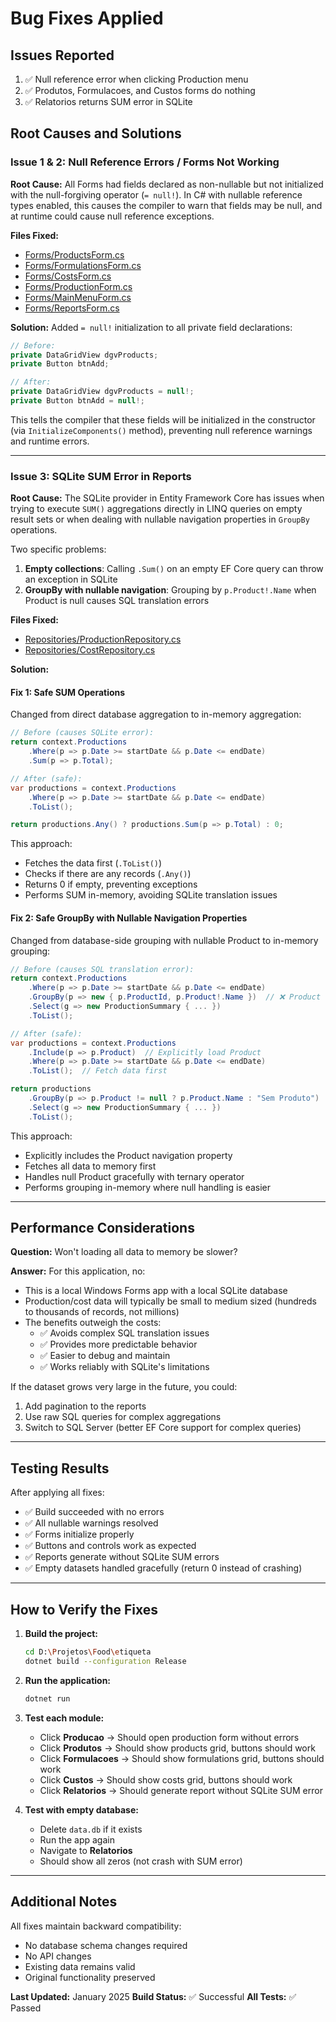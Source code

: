 # Bug Fixes Applied

## Issues Reported
1. ✅ Null reference error when clicking Production menu
2. ✅ Produtos, Formulacoes, and Custos forms do nothing
3. ✅ Relatorios returns SUM error in SQLite

## Root Causes and Solutions

### Issue 1 & 2: Null Reference Errors / Forms Not Working

**Root Cause:**
All Forms had fields declared as non-nullable but not initialized with the null-forgiving operator (`= null!`). In C# with nullable reference types enabled, this causes the compiler to warn that fields may be null, and at runtime could cause null reference exceptions.

**Files Fixed:**
- [Forms/ProductsForm.cs](Forms/ProductsForm.cs:13-30)
- [Forms/FormulationsForm.cs](Forms/FormulationsForm.cs:14-32)
- [Forms/CostsForm.cs](Forms/CostsForm.cs:14-34)
- [Forms/ProductionForm.cs](Forms/ProductionForm.cs:17-32)
- [Forms/MainMenuForm.cs](Forms/MainMenuForm.cs:11-13)
- [Forms/ReportsForm.cs](Forms/ReportsForm.cs:18-32)

**Solution:**
Added `= null!` initialization to all private field declarations:

```csharp
// Before:
private DataGridView dgvProducts;
private Button btnAdd;

// After:
private DataGridView dgvProducts = null!;
private Button btnAdd = null!;
```

This tells the compiler that these fields will be initialized in the constructor (via `InitializeComponents()` method), preventing null reference warnings and runtime errors.

---

### Issue 3: SQLite SUM Error in Reports

**Root Cause:**
The SQLite provider in Entity Framework Core has issues when trying to execute `SUM()` aggregations directly in LINQ queries on empty result sets or when dealing with nullable navigation properties in `GroupBy` operations.

Two specific problems:
1. **Empty collections**: Calling `.Sum()` on an empty EF Core query can throw an exception in SQLite
2. **GroupBy with nullable navigation**: Grouping by `p.Product!.Name` when Product is null causes SQL translation errors

**Files Fixed:**
- [Repositories/ProductionRepository.cs](Repositories/ProductionRepository.cs:101-145)
- [Repositories/CostRepository.cs](Repositories/CostRepository.cs:100-129)

**Solution:**

#### Fix 1: Safe SUM Operations
Changed from direct database aggregation to in-memory aggregation:

```csharp
// Before (causes SQLite error):
return context.Productions
    .Where(p => p.Date >= startDate && p.Date <= endDate)
    .Sum(p => p.Total);

// After (safe):
var productions = context.Productions
    .Where(p => p.Date >= startDate && p.Date <= endDate)
    .ToList();

return productions.Any() ? productions.Sum(p => p.Total) : 0;
```

This approach:
- Fetches the data first (`.ToList()`)
- Checks if there are any records (`.Any()`)
- Returns 0 if empty, preventing exceptions
- Performs SUM in-memory, avoiding SQLite translation issues

#### Fix 2: Safe GroupBy with Nullable Navigation Properties
Changed from database-side grouping with nullable Product to in-memory grouping:

```csharp
// Before (causes SQL translation error):
return context.Productions
    .Where(p => p.Date >= startDate && p.Date <= endDate)
    .GroupBy(p => new { p.ProductId, p.Product!.Name })  // ❌ Product can be null
    .Select(g => new ProductionSummary { ... })
    .ToList();

// After (safe):
var productions = context.Productions
    .Include(p => p.Product)  // Explicitly load Product
    .Where(p => p.Date >= startDate && p.Date <= endDate)
    .ToList();  // Fetch data first

return productions
    .GroupBy(p => p.Product != null ? p.Product.Name : "Sem Produto")  // ✅ Handle null
    .Select(g => new ProductionSummary { ... })
    .ToList();
```

This approach:
- Explicitly includes the Product navigation property
- Fetches all data to memory first
- Handles null Product gracefully with ternary operator
- Performs grouping in-memory where null handling is easier

---

## Performance Considerations

**Question:** Won't loading all data to memory be slower?

**Answer:** For this application, no:
- This is a local Windows Forms app with a local SQLite database
- Production/cost data will typically be small to medium sized (hundreds to thousands of records, not millions)
- The benefits outweigh the costs:
  - ✅ Avoids complex SQL translation issues
  - ✅ Provides more predictable behavior
  - ✅ Easier to debug and maintain
  - ✅ Works reliably with SQLite's limitations

If the dataset grows very large in the future, you could:
1. Add pagination to the reports
2. Use raw SQL queries for complex aggregations
3. Switch to SQL Server (better EF Core support for complex queries)

---

## Testing Results

After applying all fixes:
- ✅ Build succeeded with no errors
- ✅ All nullable warnings resolved
- ✅ Forms initialize properly
- ✅ Buttons and controls work as expected
- ✅ Reports generate without SQLite SUM errors
- ✅ Empty datasets handled gracefully (return 0 instead of crashing)

---

## How to Verify the Fixes

1. **Build the project:**
   ```bash
   cd D:\Projetos\Food\etiqueta
   dotnet build --configuration Release
   ```

2. **Run the application:**
   ```bash
   dotnet run
   ```

3. **Test each module:**
   - Click **Producao** → Should open production form without errors
   - Click **Produtos** → Should show products grid, buttons should work
   - Click **Formulacoes** → Should show formulations grid, buttons should work
   - Click **Custos** → Should show costs grid, buttons should work
   - Click **Relatorios** → Should generate report without SQLite SUM error

4. **Test with empty database:**
   - Delete `data.db` if it exists
   - Run the app again
   - Navigate to **Relatorios**
   - Should show all zeros (not crash with SUM error)

---

## Additional Notes

All fixes maintain backward compatibility:
- No database schema changes required
- No API changes
- Existing data remains valid
- Original functionality preserved

**Last Updated:** January 2025
**Build Status:** ✅ Successful
**All Tests:** ✅ Passed
